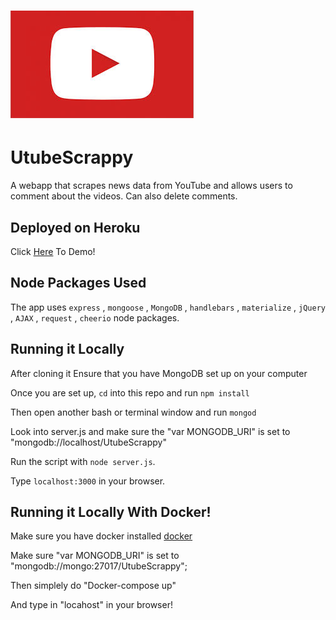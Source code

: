 # ![UtubeScrappy Logo](/public/assets/images/UtubeScrappy.jpg)
# UtubeScrappy
A webapp that scrapes news data from YouTube and allows users to comment about the videos. Can also delete comments.

## Deployed on Heroku
Click [Here](https://rocky-cliffs-44481.herokuapp.com/) To Demo!

## Node Packages Used
The app uses `express` , `mongoose` , `MongoDB` , `handlebars` , `materialize` ,  `jQuery` , `AJAX` , `request` , `cheerio` node packages.

## Running it Locally
After cloning it
Ensure that you have MongoDB set up on your computer

Once you are set up, `cd` into this repo and run `npm install`

Then open another bash or terminal window and run `mongod`

Look into server.js and make sure the "var MONGODB_URI" is set to "mongodb://localhost/UtubeScrappy"

Run the script with `node server.js`.

Type `localhost:3000` in your browser.

## Running it Locally With Docker!
Make sure you have docker installed [docker](https://docs.docker.com/docker-for-windows/install/)

Make sure "var MONGODB_URI" is set to "mongodb://mongo:27017/UtubeScrappy";

Then simplely do "Docker-compose up"

And type in "locahost" in your browser!

